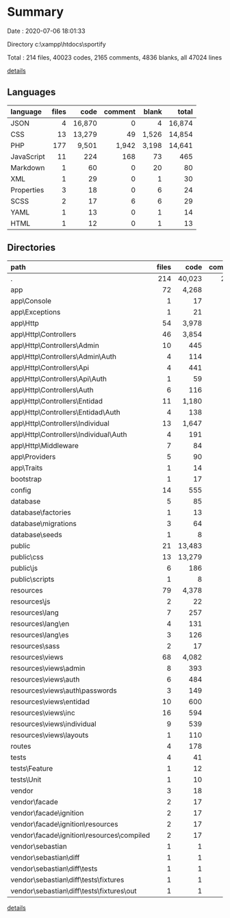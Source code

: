 # Summary

Date : 2020-07-06 18:01:33

Directory c:\xampp\htdocs\sportify

Total : 214 files,  40023 codes, 2165 comments, 4836 blanks, all 47024 lines

[details](details.md)

## Languages
| language | files | code | comment | blank | total |
| :--- | ---: | ---: | ---: | ---: | ---: |
| JSON | 4 | 16,870 | 0 | 4 | 16,874 |
| CSS | 13 | 13,279 | 49 | 1,526 | 14,854 |
| PHP | 177 | 9,501 | 1,942 | 3,198 | 14,641 |
| JavaScript | 11 | 224 | 168 | 73 | 465 |
| Markdown | 1 | 60 | 0 | 20 | 80 |
| XML | 1 | 29 | 0 | 1 | 30 |
| Properties | 3 | 18 | 0 | 6 | 24 |
| SCSS | 2 | 17 | 6 | 6 | 29 |
| YAML | 1 | 13 | 0 | 1 | 14 |
| HTML | 1 | 12 | 0 | 1 | 13 |

## Directories
| path | files | code | comment | blank | total |
| :--- | ---: | ---: | ---: | ---: | ---: |
| . | 214 | 40,023 | 2,165 | 4,836 | 47,024 |
| app | 72 | 4,268 | 863 | 1,471 | 6,602 |
| app\Console | 1 | 17 | 18 | 7 | 42 |
| app\Exceptions | 1 | 21 | 28 | 7 | 56 |
| app\Http | 54 | 3,978 | 656 | 1,344 | 5,978 |
| app\Http\Controllers | 46 | 3,854 | 585 | 1,300 | 5,739 |
| app\Http\Controllers\Admin | 10 | 445 | 52 | 189 | 686 |
| app\Http\Controllers\Admin\Auth | 4 | 114 | 40 | 48 | 202 |
| app\Http\Controllers\Api | 4 | 441 | 41 | 168 | 650 |
| app\Http\Controllers\Api\Auth | 1 | 59 | 1 | 28 | 88 |
| app\Http\Controllers\Auth | 6 | 116 | 129 | 47 | 292 |
| app\Http\Controllers\Entidad | 11 | 1,180 | 126 | 366 | 1,672 |
| app\Http\Controllers\Entidad\Auth | 4 | 138 | 46 | 56 | 240 |
| app\Http\Controllers\Individual | 13 | 1,647 | 227 | 521 | 2,395 |
| app\Http\Controllers\Individual\Auth | 4 | 191 | 99 | 58 | 348 |
| app\Http\Middleware | 7 | 84 | 51 | 37 | 172 |
| app\Providers | 5 | 90 | 77 | 36 | 203 |
| app\Traits | 1 | 14 | 0 | 5 | 19 |
| bootstrap | 1 | 17 | 30 | 9 | 56 |
| config | 14 | 555 | 673 | 232 | 1,460 |
| database | 5 | 85 | 47 | 20 | 152 |
| database\factories | 1 | 13 | 11 | 5 | 29 |
| database\migrations | 3 | 64 | 30 | 12 | 106 |
| database\seeds | 1 | 8 | 6 | 3 | 17 |
| public | 21 | 13,483 | 185 | 1,590 | 15,258 |
| public\css | 13 | 13,279 | 49 | 1,526 | 14,854 |
| public\js | 6 | 186 | 16 | 52 | 254 |
| public\scripts | 1 | 8 | 81 | 0 | 89 |
| resources | 79 | 4,378 | 154 | 1,328 | 5,860 |
| resources\js | 2 | 22 | 34 | 18 | 74 |
| resources\lang | 7 | 257 | 110 | 43 | 410 |
| resources\lang\en | 4 | 131 | 60 | 24 | 215 |
| resources\lang\es | 3 | 126 | 50 | 19 | 195 |
| resources\sass | 2 | 17 | 6 | 6 | 29 |
| resources\views | 68 | 4,082 | 4 | 1,261 | 5,347 |
| resources\views\admin | 8 | 393 | 0 | 91 | 484 |
| resources\views\auth | 6 | 484 | 0 | 137 | 621 |
| resources\views\auth\passwords | 3 | 149 | 0 | 31 | 180 |
| resources\views\entidad | 10 | 600 | 2 | 213 | 815 |
| resources\views\inc | 16 | 594 | 0 | 216 | 810 |
| resources\views\individual | 9 | 539 | 2 | 184 | 725 |
| resources\views\layouts | 1 | 110 | 0 | 51 | 161 |
| routes | 4 | 178 | 152 | 126 | 456 |
| tests | 4 | 41 | 15 | 19 | 75 |
| tests\Feature | 1 | 12 | 5 | 5 | 22 |
| tests\Unit | 1 | 10 | 5 | 4 | 19 |
| vendor | 3 | 18 | 27 | 2 | 47 |
| vendor\facade | 2 | 17 | 27 | 1 | 45 |
| vendor\facade\ignition | 2 | 17 | 27 | 1 | 45 |
| vendor\facade\ignition\resources | 2 | 17 | 27 | 1 | 45 |
| vendor\facade\ignition\resources\compiled | 2 | 17 | 27 | 1 | 45 |
| vendor\sebastian | 1 | 1 | 0 | 1 | 2 |
| vendor\sebastian\diff | 1 | 1 | 0 | 1 | 2 |
| vendor\sebastian\diff\tests | 1 | 1 | 0 | 1 | 2 |
| vendor\sebastian\diff\tests\fixtures | 1 | 1 | 0 | 1 | 2 |
| vendor\sebastian\diff\tests\fixtures\out | 1 | 1 | 0 | 1 | 2 |

[details](details.md)
